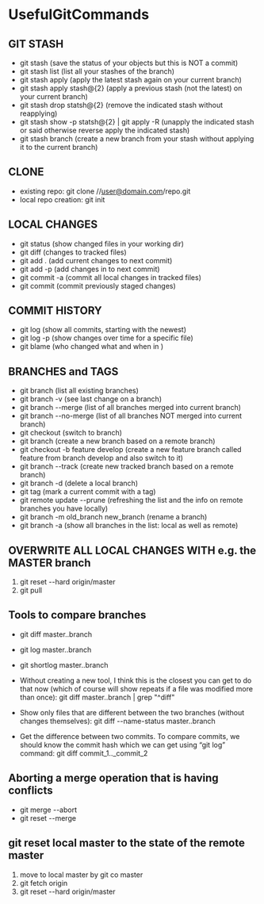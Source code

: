 # UsefulGitCommands
GIT STASH
---------
* git stash    (save the status of your objects but this is NOT a commit)
* git stash list  (list all your stashes of the branch)
* git stash apply  (apply the latest stash again on your current branch)
* git stash apply stash@{2}   (apply a previous stash (not the latest) on your current branch)
* git stash drop  statsh@{2} (remove the indicated stash without reapplying)
* git stash show -p statsh@{2} | git apply -R  (unapply the indicated stash or said otherwise reverse apply the indicated stash)
* git stash branch (create a new branch from your stash without applying it to the current branch)

CLONE
------
* existing repo:  git clone //user@domain.com/repo.git
* local repo creation:  git init

LOCAL CHANGES
-------------
* git status (show changed files in your working dir)
* git diff (changes to tracked files)
* git add . (add current changes to next commit)
* git add -p <file> (add changes in <file> to next commit)
* git commit -a (commit all local changes in tracked files)
* git commit (commit previously staged changes)

COMMIT HISTORY
--------------
* git log (show all commits, starting with the newest)
* git log -p <file> (show changes over time for a specific file)
* git blame <file> (who changed what and when in <file>)

BRANCHES and TAGS
-------------------
* git branch (list all existing branches)
* git branch -v (see last change on a branch)
* git branch --merge (list of all branches merged into current branch)
* git branch --no-merge (list of all branches NOT merged into current branch)
* git checkout <branch> (switch to branch)
* git branch <new branch> (create a new branch based on a remote branch)
* git checkout -b feature develop (create a new feature branch called feature from branch develop and also switch to it)
* git branch --track <new branch> <remote branch> (create new tracked branch based on a remote branch)
* git branch -d <branch> (delete a local branch)
* git tag <tag name> (mark a current commit with a tag)
* git remote update --prune      (refreshing the list and the info on remote branches you have locally)
* git branch -m old_branch new_branch  (rename a branch)
* git branch -a (show all branches in the list: local as well as remote)
  
 OVERWRITE ALL LOCAL CHANGES WITH e.g. the MASTER branch
 -------------------------------------------------------
 1. git reset --hard    origin/master
 2. git pull


Tools to compare branches
--------------------------
* git diff master..branch
* git log master..branch
* git shortlog master..branch

* Without creating a new tool, I think this is the closest you can get to do that now (which of course will show repeats if a file was modified more than once): git diff master..branch | grep "^diff"

* Show only files that are different between the two branches (without changes themselves): git diff --name-status master..branch

* Get the difference between two commits. To compare commits, we should know the commit hash which we can get using “git log” command: git diff commit_1.._commit_2

Aborting a merge operation that is having conflicts
----------------------------------------------------
* git merge --abort
* git reset --merge

git reset local master to the state of the remote master
--------------------------------------------------------
1. move to local master by git co master
2. git fetch origin
3. git reset --hard origin/master

